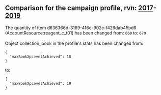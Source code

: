 ## Comparison for the campaign profile, rvn: [2017](https://github.com/PRO100KatYT/FortniteProfileRevisions/tree/main/profiles/campaign/2017%20campaign.json)-[2019](https://github.com/PRO100KatYT/FortniteProfileRevisions/tree/main/profiles/campaign/2019%20campaign.json)

The quantity of item d636366d-3169-416c-902c-f426dab45bd6 (AccountResource:reagent_c_t01) has been changed from: `660` to: `670`
<br><br>
Object collection_book in the profile's stats has been changed from:

```
{
  "maxBookXpLevelAchieved": 18
}
```

to:

```
{
  "maxBookXpLevelAchieved": 19
}
```

<br><br>
